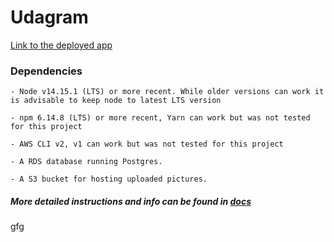 # Udagram

[Link to the deployed app](http://udagram-frontend-101.s3-website-us-east-1.amazonaws.com/)

### Dependencies

```
- Node v14.15.1 (LTS) or more recent. While older versions can work it is advisable to keep node to latest LTS version

- npm 6.14.8 (LTS) or more recent, Yarn can work but was not tested for this project

- AWS CLI v2, v1 can work but was not tested for this project

- A RDS database running Postgres.

- A S3 bucket for hosting uploaded pictures.

```
##### More detailed instructions and info can be found in [docs](/docs/)
gfg